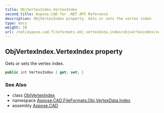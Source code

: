```yaml
---
title: ObjVertexIndex.VertexIndex
second_title: Aspose.CAD for .NET API Reference
description: ObjVertexIndex property. Gets or sets the vertex index
type: docs
weight: 10
url: /net/aspose.cad.fileformats.obj.vertexdata.index/objvertexindex/vertexindex/
---
```

## ObjVertexIndex.VertexIndex property

Gets or sets the vertex index.

```csharp
public int VertexIndex { get; set; }
```

### See Also

* class [ObjVertexIndex](../)
* namespace [Aspose.CAD.FileFormats.Obj.VertexData.Index](../../objvertexindex/)
* assembly [Aspose.CAD](../../../)



